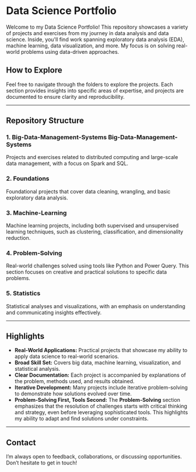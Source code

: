 # Data Science Portfolio

Welcome to my Data Science Portfolio! This repository showcases a variety of projects and exercises from my journey in data analysis and data science. Inside, you'll find work spanning exploratory data analysis (EDA), machine learning, data visualization, and more. My focus is on solving real-world problems using data-driven approaches.

## How to Explore
Feel free to navigate through the folders to explore the projects. Each section provides insights into specific areas of expertise, and projects are documented to ensure clarity and reproducibility.

---

## Repository Structure

### 1. **Big-Data-Management-Systems** Big-Data-Management-Systems
   Projects and exercises related to distributed computing and large-scale data management, with a focus on Spark and SQL.

### 2. **Foundations**
   Foundational projects that cover data cleaning, wrangling, and basic exploratory data analysis.

### 3. **Machine-Learning**
   Machine learning projects, including both supervised and unsupervised learning techniques, such as clustering, classification, and dimensionality reduction.

### 4. **Problem-Solving**
   Real-world challenges solved using tools like Python and Power Query. This section focuses on creative and practical solutions to specific data problems.

### 5. **Statistics**
   Statistical analyses and visualizations, with an emphasis on understanding and communicating insights effectively.

---

## Highlights

- **Real-World Applications:** Practical projects that showcase my ability to apply data science to real-world scenarios.
- **Broad Skill Set:** Covers big data, machine learning, visualization, and statistical analysis.
- **Clear Documentation:** Each project is accompanied by explanations of the problem, methods used, and results obtained.
- **Iterative Development:** Many projects include iterative problem-solving to demonstrate how solutions evolved over time.
- **Problem-Solving First, Tools Second:** The **Problem-Solving** section emphasizes that the resolution of challenges starts with critical thinking and strategy, even before leveraging sophisticated tools. This highlights my ability to adapt and find solutions under constraints.


---

## Contact
I’m always open to feedback, collaborations, or discussing opportunities. Don’t hesitate to get in touch!
